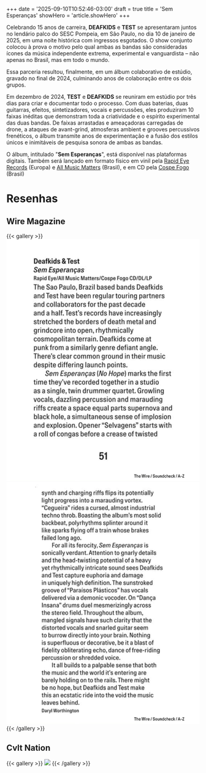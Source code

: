 +++
date = '2025-09-10T10:52:46-03:00'
draft = true
title = 'Sem Esperanças'
showHero = 'article.showHero'
+++

Celebrando 15 anos de carreira, **DEAFKIDS** e **TEST** se apresentaram juntos no lendário palco do SESC Pompeia, em São Paulo, no dia 10 de janeiro de 2025, em uma noite histórica com ingressos esgotados. O show conjunto colocou à prova o motivo pelo qual ambas as bandas são consideradas ícones da música independente extrema, experimental e vanguardista – não apenas no Brasil, mas em todo o mundo.

Essa parceria resultou, finalmente, em um álbum colaborativo de estúdio, gravado no final de 2024, culminando anos de colaboração entre os dois grupos.

Em dezembro de 2024, **TEST** e **DEAFKIDS** se reuniram em estúdio por três dias para criar e documentar todo o processo. Com duas baterias, duas guitarras, efeitos, sintetizadores, vocais e percussões, eles produziram 10 faixas inéditas que demonstram toda a criatividade e o espírito experimental das duas bandas. De faixas arrastadas e ameaçadoras carregadas de drone, a ataques de avant-grind, atmosferas ambient e grooves percussivos frenéticos, o álbum transmite anos de experimentação e a fusão dos estilos únicos e inimitáveis de pesquisa sonora de ambas as bandas.

O álbum, intitulado "**Sem Esperanças**", está disponível nas plataformas digitais. Também será lançado em formato físico em vinil pela [Rapid Eye Records](https://rapideyerecords.bandcamp.com/) (Europa) e [All Music Matters](https://anomaliadistro.com.br/) (Brasil), e em CD pela [Cospe Fogo](https://cospefogo.bandcamp.com/) (Brasil)

# Resenhas

## Wire Magazine

{{< gallery >}}
<img src="test-wire-review-01.jpg" class="grid-w50 md:grid-w33 xl:grid-w25" />
<img src="test-wire-review-02.jpg" class="grid-w50 md:grid-w33 xl:grid-w25" />
{{< /gallery >}}

## Cvlt Nation

{{< gallery >}}
<img src="sem-esperanças-cvlt-nation-review.png" class="grid-w50 md:grid-w33 xl:grid-w25" />
{{< /gallery >}}
